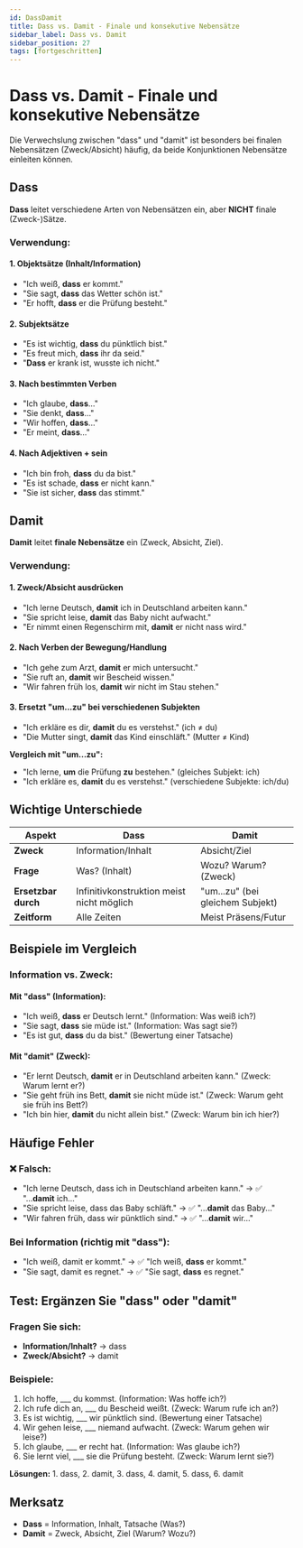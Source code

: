 ```yaml
---
id: DassDamit
title: Dass vs. Damit - Finale und konsekutive Nebensätze
sidebar_label: Dass vs. Damit
sidebar_position: 27
tags: [fortgeschritten]
---
```


# Dass vs. Damit - Finale und konsekutive Nebensätze

Die Verwechslung zwischen "dass" und "damit" ist besonders bei finalen Nebensätzen (Zweck/Absicht) häufig, da beide Konjunktionen Nebensätze einleiten können.

## Dass

**Dass** leitet verschiedene Arten von Nebensätzen ein, aber **NICHT** finale (Zweck-)Sätze.

### Verwendung:

#### 1. Objektsätze (Inhalt/Information)
- "Ich weiß, **dass** er kommt."
- "Sie sagt, **dass** das Wetter schön ist."
- "Er hofft, **dass** er die Prüfung besteht."

#### 2. Subjektsätze
- "Es ist wichtig, **dass** du pünktlich bist."
- "Es freut mich, **dass** ihr da seid."
- "**Dass** er krank ist, wusste ich nicht."

#### 3. Nach bestimmten Verben
- "Ich glaube, **dass**..."
- "Sie denkt, **dass**..."
- "Wir hoffen, **dass**..."
- "Er meint, **dass**..."

#### 4. Nach Adjektiven + sein
- "Ich bin froh, **dass** du da bist."
- "Es ist schade, **dass** er nicht kann."
- "Sie ist sicher, **dass** das stimmt."

## Damit

**Damit** leitet **finale Nebensätze** ein (Zweck, Absicht, Ziel).

### Verwendung:

#### 1. Zweck/Absicht ausdrücken
- "Ich lerne Deutsch, **damit** ich in Deutschland arbeiten kann."
- "Sie spricht leise, **damit** das Baby nicht aufwacht."
- "Er nimmt einen Regenschirm mit, **damit** er nicht nass wird."

#### 2. Nach Verben der Bewegung/Handlung
- "Ich gehe zum Arzt, **damit** er mich untersucht."
- "Sie ruft an, **damit** wir Bescheid wissen."
- "Wir fahren früh los, **damit** wir nicht im Stau stehen."

#### 3. Ersetzt "um...zu" bei verschiedenen Subjekten
- "Ich erkläre es dir, **damit** du es verstehst." (ich ≠ du)
- "Die Mutter singt, **damit** das Kind einschläft." (Mutter ≠ Kind)

**Vergleich mit "um...zu":**
- "Ich lerne, **um** die Prüfung **zu** bestehen." (gleiches Subjekt: ich)
- "Ich erkläre es, **damit** du es verstehst." (verschiedene Subjekte: ich/du)

## Wichtige Unterschiede

| Aspekt | Dass | Damit |
|--------|------|-------|
| **Zweck** | Information/Inhalt | Absicht/Ziel |
| **Frage** | Was? (Inhalt) | Wozu? Warum? (Zweck) |
| **Ersetzbar durch** | Infinitivkonstruktion meist nicht möglich | "um...zu" (bei gleichem Subjekt) |
| **Zeitform** | Alle Zeiten | Meist Präsens/Futur |

## Beispiele im Vergleich

### Information vs. Zweck:

#### Mit "dass" (Information):
- "Ich weiß, **dass** er Deutsch lernt." (Information: Was weiß ich?)
- "Sie sagt, **dass** sie müde ist." (Information: Was sagt sie?)
- "Es ist gut, **dass** du da bist." (Bewertung einer Tatsache)

#### Mit "damit" (Zweck):
- "Er lernt Deutsch, **damit** er in Deutschland arbeiten kann." (Zweck: Warum lernt er?)
- "Sie geht früh ins Bett, **damit** sie nicht müde ist." (Zweck: Warum geht sie früh ins Bett?)
- "Ich bin hier, **damit** du nicht allein bist." (Zweck: Warum bin ich hier?)

## Häufige Fehler

### ❌ Falsch:
- "Ich lerne Deutsch, dass ich in Deutschland arbeiten kann." → ✅ "...**damit** ich..."
- "Sie spricht leise, dass das Baby schläft." → ✅ "...**damit** das Baby..."
- "Wir fahren früh, dass wir pünktlich sind." → ✅ "...**damit** wir..."

### Bei Information (richtig mit "dass"):
- "Ich weiß, damit er kommt." → ✅ "Ich weiß, **dass** er kommt."
- "Sie sagt, damit es regnet." → ✅ "Sie sagt, **dass** es regnet."

## Test: Ergänzen Sie "dass" oder "damit"

### Fragen Sie sich:
- **Information/Inhalt?** → dass
- **Zweck/Absicht?** → damit

### Beispiele:
1. Ich hoffe, ___ du kommst. (Information: Was hoffe ich?)
2. Ich rufe dich an, ___ du Bescheid weißt. (Zweck: Warum rufe ich an?)
3. Es ist wichtig, ___ wir pünktlich sind. (Bewertung einer Tatsache)
4. Wir gehen leise, ___ niemand aufwacht. (Zweck: Warum gehen wir leise?)
5. Ich glaube, ___ er recht hat. (Information: Was glaube ich?)
6. Sie lernt viel, ___ sie die Prüfung besteht. (Zweck: Warum lernt sie?)

**Lösungen:** 1. dass, 2. damit, 3. dass, 4. damit, 5. dass, 6. damit

## Merksatz

- **Dass** = Information, Inhalt, Tatsache (Was?)
- **Damit** = Zweck, Absicht, Ziel (Warum? Wozu?)